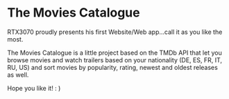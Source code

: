 # The Movies Catalogue
RTX3070 proudly presents his first Website/Web app...call it as you like the most.

The Movies Catalogue is a little project based on the TMDb API that let you browse movies and watch trailers based on your nationality (DE, ES, FR, IT, RU, US) and sort movies by popularity, rating, newest and oldest releases as well.

Hope you like it! : )